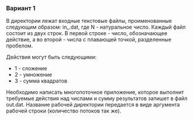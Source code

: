 ### Вариант 1
В директории лежат входные текстовые файлы, проименованные следующим образом: in_<N>.dat, где N - натуральное число.
Каждый файл состоит из двух строк. В первой строке - число, обозначающее действие, а во второй - числа с плавающей точкой, разделенные пробелом.

Действия могут быть следующими:
- 1 - сложение
- 2 - умножение
- 3 - сумма квадратов

Необходимо написать многопоточное приложение, которое выполнит требуемые действия над числами и сумму результатов запишет в файл out.dat.
Название рабочей директории передается в виде аргумента рабочей строки (количество потоков так же).
